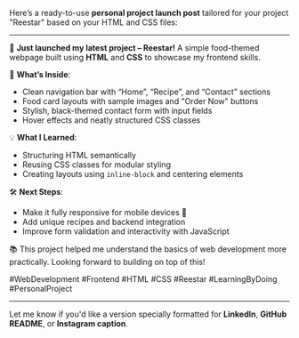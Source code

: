 Here’s a ready-to-use **personal project launch post** tailored for your project "Reestar" based on your HTML and CSS files:

---

🚀 **Just launched my latest project – Reestar!**
A simple food-themed webpage built using **HTML** and **CSS** to showcase my frontend skills.

📁 **What’s Inside**:

* Clean navigation bar with “Home”, “Recipe”, and “Contact” sections
* Food card layouts with sample images and "Order Now" buttons
* Stylish, black-themed contact form with input fields
* Hover effects and neatly structured CSS classes

💡 **What I Learned**:

* Structuring HTML semantically
* Reusing CSS classes for modular styling
* Creating layouts using `inline-block` and centering elements

🛠️ **Next Steps**:

* Make it fully responsive for mobile devices 📱
* Add unique recipes and backend integration
* Improve form validation and interactivity with JavaScript

📚 This project helped me understand the basics of web development more practically. Looking forward to building on top of this!

\#WebDevelopment #Frontend #HTML #CSS #Reestar #LearningByDoing #PersonalProject

---

Let me know if you'd like a version specially formatted for **LinkedIn**, **GitHub README**, or **Instagram caption**.
